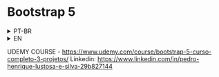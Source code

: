 # Bootstrap 5

<details>
<summary>PT-BR</summary>

# Projeto Educação

Bem vindo ao curso mais completo de Bootstrap 5 a versão mais recente do Framework CSS mais popular da internet.

* Neste curso você aprenderá a utilizar o framework Bootstrap e entenderá os principais recursos desta ferramenta que vai te ajudar a desenvolver sites de forma rápida, moderna e responsiva. O Bootstrap é o framework mais popular por oferecer agilidade e profissionalismo aos seus projetos(sites/sistemas), chega de perder tempo refazendo a roda, agora você não precisa criar estilos CSS novos para cada projeto, com o Bootstrap você reutiliza os melhores padrões na criação de sites e tem acesso a diversos recursos como icones e componentes para incremetar o seu projeto.

## Abaixo você pode ver a lista de algumas das funcionalidades que ensinaremos no curso:

- Estruturar um seus sites com o sistema de Grid do Bootstrap.
- Trabalhar com as variações de tipografia.
- Enteder o sistema de cores do Bootstrap e aplicar a qualquer componente.
- Usar o Bootstrap Icons, uma vasta biblioteca gratuíta de icones.
- Criar menus de navegação.
- Criar sites responsivos, ou seja, adaptados a qualquer tamanho de tela(Smartphones, Tablets, PCs e TVs).
- Trabalhar com tabelas, elementos aninhados e muit mais.
- Usar os diversos componentes do oferecidos pelo Bootstrap como: Cards, Botões, Dropdown, Accordion, Tooltips, Toasts, Carousel, Modal, Spinner, Breadcrumb, Pagination, Badge, Alert e muito mais.
- Personalizar o Bootstrap para atender as necessidades do seu projeto usando SASS.
- Para praticar estaremos desenvolvendo 3 projetos no decorrer do curso, assim você irá fixar o conteúdo e receber dicas para melhorar o seu layout.
- Isso tudo e muito mais...
- Ao final você conseguirá desenvolver sites responsivos, seguindo as melhores práticas e em tempo recorde. Tudo que um desenvolvedor precisa!

</details>

<details>
<summary>EN</summary>

# Project Education

Welcome to the most comprehensive Bootstrap 5 course, the latest version of the most popular CSS Framework on the internet.

* In this course you will learn how to use the Bootstrap framework and understand the main features of this tool that will help you to develop websites in a fast, modern and responsive way. Bootstrap is the most popular framework for offering agility and professionalism to your projects (sites/systems), no more wasting time redoing the wheel, now you don't need to create new CSS styles for each project, with Bootstrap you reuse the best patterns in the creation of websites and has access to various resources such as icons and components to enhance your project.

## Below you can see a list of some of the features we will teach in the course:

- Structure your websites with the Bootstrap Grid system.
- Work with typography variations.
- Understand Bootstrap color system and apply to any component.
- Use Bootstrap Icons, a vast free icon library.
- Create navigation menus.
- Create responsive websites, that is, adapted to any screen size (Smartphones, Tablets, PCs and TVs).
- Work with tables, nested elements and much more.
- Use the various components offered by Bootstrap such as: Cards, Buttons, Dropdown, Accordion, Tooltips, Toasts, Carousel, Modal, Spinner, Breadcrumb, Pagination, Badge, Alert and much more.
- Customize Bootstrap to fit your project needs using SASS.
- To practice we will be developing 3 projects during the course, so you will fix the content and receive tips to improve your layout.
- All this and much more...
- In the end you will be able to develop responsive websites, following the best practices and in record time. Everything a developer needs!

</details>


UDEMY COURSE - https://www.udemy.com/course/bootstrap-5-curso-completo-3-projetos/
Linkedin: https://www.linkedin.com/in/pedro-henrique-lustosa-e-silva-29b827144